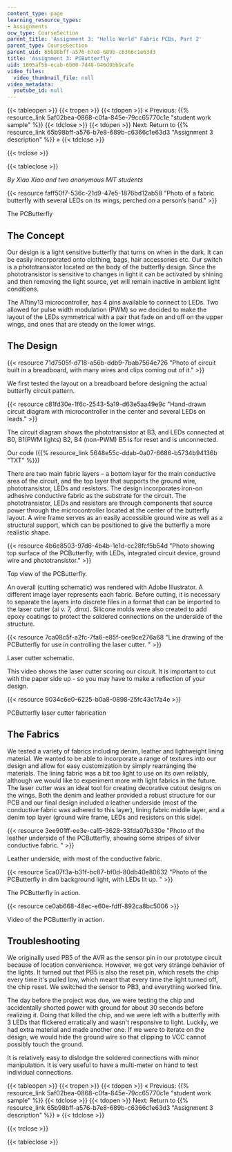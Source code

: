 ```yaml
---
content_type: page
learning_resource_types:
- Assignments
ocw_type: CourseSection
parent_title: 'Assignment 3: "Hello World" Fabric PCBs, Part 2'
parent_type: CourseSection
parent_uid: 65b98bff-a576-b7e8-689b-c6366c1e63d3
title: 'Assignment 3: PCButterfly'
uid: 1805af5b-ecab-6b00-7d48-946d9bb9cafe
video_files:
  video_thumbnail_file: null
video_metadata:
  youtube_id: null
---
```


{{< tableopen >}}
{{< tropen >}}
{{< tdopen >}}
« Previous: {{% resource_link 5af02bea-0868-c0fa-845e-79cc65770c1e "student work sample" %}}
{{< tdclose >}}
{{< tdopen >}}
Next: Return to {{% resource_link 65b98bff-a576-b7e8-689b-c6366c1e63d3 "Assignment 3 description" %}} »
{{< tdclose >}}

{{< trclose >}}

{{< tableclose >}}

_By Xiao Xiao and two anonymous MIT students_

{{< resource faff50f7-536c-21d9-47e5-1876bd12ab58 "Photo of a fabric butterfly with several LEDs on its wings, perched on a person’s hand." >}}

The PCButterfly

The Concept
-----------

Our design is a light sensitive butterfly that turns on when in the dark. It can be easily incorporated onto clothing, bags, hair accessories etc. Our switch is a phototransistor located on the body of the butterfly design. Since the phototransistor is sensitive to changes in light it can be activated by shining and then removing the light source, yet will remain inactive in ambient light conditions.

The ATtiny13 microcontroller, has 4 pins available to connect to LEDs. Two allowed for pulse width modulation (PWM) so we decided to make the layout of the LEDs symmetrical with a pair that fade on and off on the upper wings, and ones that are steady on the lower wings.

The Design
----------

{{< resource 71d7505f-d718-a56b-ddb9-7bab7564e726 "Photo of circuit built in a breadboard, with many wires and clips coming out of it." >}}

We first tested the layout on a breadboard before designing the actual butterfly circuit pattern.

{{< resource c81fd30e-1f6c-2543-5a19-d63e5aa49e9c "Hand-drawn circuit diagram with microcontroller in the center and several LEDs on leads." >}}

The circuit diagram shows the phototransistor at B3, and LEDs connected at B0, B1(PWM lights) B2, B4 (non-PWM) B5 is for reset and is unconnected.

Our code ({{% resource_link 5648e55c-ddab-0a07-6686-b5734b94136b "TXT" %}})

There are two main fabric layers – a bottom layer for the main conductive area of the circuit, and the top layer that supports the ground wire, phototransistor, LEDs and resistors. The design incorporates iron-on adhesive conductive fabric as the substrate for the circuit. The phototransistor, LEDs and resistors are through components that source power through the microcontroller located at the center of the butterfly layout. A wire frame serves as an easily accessible ground wire as well as a structural support, which can be positioned to give the butterfly a more realistic shape.

{{< resource 4b6e8503-97d6-4b4b-1e1d-cc28fcf5b54d "Photo showing top surface of the PCButterfly, with LEDs, integrated circuit device, ground wire and phototransistor." >}}

Top view of the PCButterfly.

An overall (cutting schematic) was rendered with Adobe Illustrator. A different image layer represents each fabric. Before cutting, it is necessary to separate the layers into discrete files in a format that can be imported to the laser cutter (ai v. 7, .dmx). Silicone molds were also created to add epoxy coatings to protect the soldered connections on the underside of the structure.

{{< resource 7ca08c5f-a2fc-7fa6-e85f-cee9ce276a68 "Line drawing of the PCButterfly for use in controlling the laser cutter. " >}}

Laser cutter schematic.

This video shows the laser cutter scoring our circuit. It is important to cut with the paper side up - so you may have to make a reflection of your design.

{{< resource 9034c6e0-6225-b0a8-0898-25fc43c17a4e >}}

PCButterfly laser cutter fabrication

The Fabrics
-----------

We tested a variety of fabrics including denim, leather and lightweight lining material. We wanted to be able to incorporate a range of textures into our design and allow for easy customization by simply rearranging the materials. The lining fabric was a bit too light to use on its own reliably, although we would like to experiment more with light fabrics in the future. The laser cutter was an ideal tool for creating decorative cutout designs on the wings. Both the denim and leather provided a robust structure for our PCB and our final design included a leather underside (most of the conductive fabric was adhered to this layer), lining fabric middle layer, and a denim top layer (ground wire frame, LEDs and resistors on this side).

{{< resource 3ee901ff-ee3e-ca15-3628-33fda07b330e "Photo of the leather underside of the PCButterfly, showing some stripes of silver conductive fabric. " >}}

Leather underside, with most of the conductive fabric.

{{< resource 5ca07f3a-b31f-bc87-bf0d-80db40e80632 "Photo of the PCButterfly in dim background light, with LEDs lit up. " >}}

The PCButterfly in action.

{{< resource ce0ab668-48ec-e60e-fdff-892ca8bc5006 >}}

Video of the PCButterfly in action.

Troubleshooting
---------------

We originally used PB5 of the AVR as the sensor pin in our prototype circuit because of location convenience. However, we got very strange behavior of the lights. It turned out that PB5 is also the reset pin, which resets the chip every time it's pulled low, which meant that every time the light turned off, the chip reset. We switched the sensor to PB3, and everything worked fine.

The day before the project was due, we were testing the chip and accidentally shorted power with ground for about 30 seconds before realizing it. Doing that killed the chip, and we were left with a butterfly with 3 LEDs that flickered erratically and wasn't responsive to light. Luckily, we had extra material and made another one. If we were to iterate on the design, we would hide the ground wire so that clipping to VCC cannot possibly touch the ground.

It is relatively easy to dislodge the soldered connections with minor manipulation. It is very useful to have a multi-meter on hand to test individual connections.

{{< tableopen >}}
{{< tropen >}}
{{< tdopen >}}
« Previous: {{% resource_link 5af02bea-0868-c0fa-845e-79cc65770c1e "student work sample" %}}
{{< tdclose >}}
{{< tdopen >}}
Next: Return to {{% resource_link 65b98bff-a576-b7e8-689b-c6366c1e63d3 "Assignment 3 description" %}} »
{{< tdclose >}}

{{< trclose >}}

{{< tableclose >}}